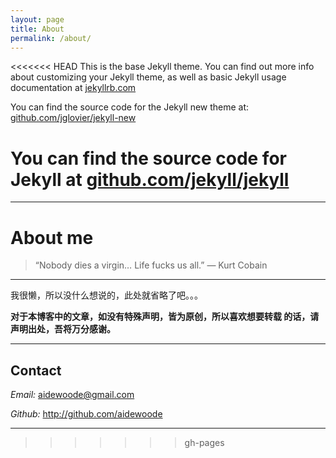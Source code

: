 ```yaml
---
layout: page
title: About
permalink: /about/
---
```


<<<<<<< HEAD
This is the base Jekyll theme. You can find out more info about customizing your Jekyll theme, as well as basic Jekyll usage documentation at [jekyllrb.com](http://jekyllrb.com/)

You can find the source code for the Jekyll new theme at: [github.com/jglovier/jekyll-new](https://github.com/jglovier/jekyll-new)

You can find the source code for Jekyll at [github.com/jekyll/jekyll](https://github.com/jekyll/jekyll)
=======
****************

# About me

> “Nobody dies a virgin… Life fucks us all.” ― Kurt Cobain

*****************    

我很懒，所以没什么想说的，此处就省略了吧。。。

**对于本博客中的文章，如没有特殊声明，皆为原创，所以喜欢想要转载 的话，请声明出处，吾将万分感谢。**

******************

## Contact 

*Email:* <aidewoode@gmail.com>

*Github:*  <http://github.com/aidewoode>

**************
>>>>>>> gh-pages
